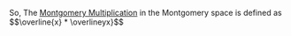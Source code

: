 So, The [Montgomery Multiplication](https://en.algorithmica.org/hpc/number-theory/montgomery/) in the Montgomery space is defined as
$$\overline{x} * \overlineyx}$$


